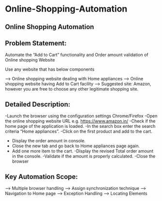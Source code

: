 # Online-Shopping-Automation


Online Shopping Automation
-----------------------------------------------------------------------------------------------------
Problem Statement:  
------------------
Automate the “Add to Cart” functionality and Order amount validation of Online shopping Website

Use any website that has below components 

--> Online shopping website dealing with Home appliances
--> Online shopping website having Add to Cart facility 
--> Suggested site: Amazon, however you are free to choose any other legitimate shopping site. 

Detailed Description:   
---------------------
 -Launch the browser using the configuration settings Chrome/Firefox
 -Open the online shopping website URL e.g. https://www.amazon.in/
 -Check if the home page of the application is loaded.
 -In the search box enter the search criteria “Home appliances”.
 -Click on the first product and add to the cart.
- Display the order amount in console.
- Close the new tab and go back to Home appliances page again.
- Add one more item to the cart.
 -Display the revised Total order amount in the console.
 -Validate if the amount is properly calculated.
 -Close the browser

 Key Automation Scope:
--------------------------------------------------------------------------------------------------------
--> Multiple browser handling
--> Assign synchronization technique
--> Navigation to Home page
--> Exception Handling
--> Locating Elements
